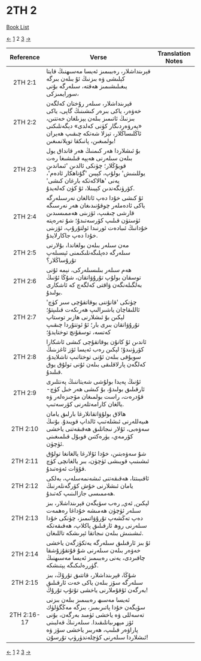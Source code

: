 # 2TH 2
[Book List](../README.md)

[<-](./chapter_1.md) [1](./chapter_1.md) 2 [3](./chapter_3.md) [->](./chapter_3.md)

| Reference | Verse | Translation Notes |
|:---------:|-------|-------------------|
|2TH 2:1|قېرىنداشلار، رەببىمىز ئەيسا مەسىھنىڭ قايتا كېلىشى ۋە بىزنىڭ ئۇ بىلەن بىرگە يىغىلىشىمىز ھەقتە، سىلەرگە بۇنى سورايمىزكى،||
|2TH 2:2|قېرىنداشلار، سىلەر رۇختان كەلگەن خەۋەر، ياكى بىرەر كىشىنىڭ گاپى، ياكى بىزنىڭ ئاتىمىز بىلەن يېزىلغان خەتتىن، «پەرۋەردىگار كۈنى كەلدى» دېگەنلىكنى ئاڭلىساڭلار، تېزلا شەتكە چىقىپ ھەيران بولمىغىن، پانىكقا توپلانمىغىن!||
|2TH 2:3|بۇ ئىشلاردا ھەر كىمنىڭ ھەر قانداق يول بىلەن سىلەرنى ھەپپە قىلىشىغا رەت قويۇڭلار؛ چۈنكى ئالدىن 'ئىماندىن يوللىنىش' بولۇپ، كېيىن 'گۇناھكار ئادەم'، يەنى 'ھالاكەتكە بارغان كىشى' كۆرۈنگەندىن كېيىنلا، ئۇ كۈن كەلەيدۇ.||
|2TH 2:4|ئۇ كىشى خۇدا دەپ ئاتالغان نەرسىلەرگە ياكى ئادەملەر چوقۇنىدىغان ھەر نەرسىگە قارشى چىقىپ، ئۆزىنى ھەممىسىدىن ئۈستۈن قىلىپ كۆرسەتىدۇ؛ شۇ تەرەپتە خۇدانىڭ ئىبادەت ئورنىدا ئولتۇرۇپ، ئۆزىنى خۇدا دەپ جاكارلايدۇ.||
|2TH 2:5|مەن سىلەر بىلەن بولغاندا، بۇلارنى سىلەرگە دەپلىگەنلىكىمنى ئېسىلەپ تۇرۇساڭلار؟||
|2TH 2:6|ھەم سىلەر بىلىسىلەركى، نېمە ئۇنى توسقان بولۇپ تۇرۇۋاتقان، شۇڭا ئۇنىڭ بەلگىلەنگەن ۋاقتى كەلگەچ كە ئاشكارى بولىدۇ.||
|2TH 2:7|چۈنكى 'قانۇننى يوقاتقۇچى سىر كۈچ' ئاللىقاچان ياشىرالىپ ھەرىكەت قىلىپتۇ؛ لېكىن بۇ ئىشلارنى ھازىر توستاپ تۇرۇۋاتقان بىرى بار؛ ئۇ ئوتتۇردا چىقىپ كەتسە، توسقۇنچ توختايدۇ؛||
|2TH 2:8|ئاندىن ئۇ كانۇن يوقاتقۇچى كىشى ئاشكارا كۆرۈنىدۇ؛ لېكىن رەب ئەيسا ئۆز ئاغزىنىڭ سويۇقى بىلەن ئۇنى توختاتىپ تاشلايدۇ، كەلگەن پارلاقلىقى بىلەن ئۇنى تولۇق يوق قىلىدۇ.||
|2TH 2:9|ئۇنىڭ پەيدا بولۇشى شەيتاننىڭ پەنتلىرى ئارقىلىق بولىدۇ، بۇ كىشى ھەر خىل كۈچ-قۇدرەت، راست بولمىغان مۆجىزەلەر ۋە يالغان كارامەتلەرنى كۆرسەتىپ.||
|2TH 2:10|ھالاق بولۇۋاتقانلارغا بارلىق يامان ھىيەللەرنى ئىشلەتىپ ئالداپ قويىدۇ. بۇنىڭ سەۋەبى، ئۇلار نىجاتلىق ھەقىقەتنى ياخشى كۆرمەي، يۈرەكتىن قوبۇل قىلمىغىنى ئۈچۈن.||
|2TH 2:11|شۇ سەۋەبتىن، خۇدا ئۇلارغا يالغانغا تولۇق ئىشىنىپ قويىشى ئۈچۈن، بىر يالغانچى كۈچ قۇۋات ئەۋەتىدۇ.||
|2TH 2:12|ئاقىبىتتا، ھەقىقەتنى ئىشەنمەسلەپ، بەلكى يامان ئىشلارنى خۇش كۆرگەنلەرنىڭ ھەممىسى جازالىنىپ كەتىدۇ.||
|2TH 2:13|لېكىن, ئەي, رەب سۆيگەن قېرىنداشلار، بىز سىلەر ئۈچۈن ھەمىشە خۇداغا رەھمەت دەپ تەڭشەپ تۇرۇۋاتىمىز، چۈنكى خۇدا سىلەرنى روھ ئارقىلىق پاكلاپ، ھەقىقەتكە ئىشىنىش بىلەن نىجاتقا ئېرىشكە تاللىغان.||
|2TH 2:14|ئۇ بىز ئارقىلىق سىلەرگە يەتكۈزگەن ياخشى خەۋەر بىلەن سىلەرنى شۇ قۇتقۇزۇشقا چاقىردى، يەنى رەببىمىز ئەيسا مەسىھنىڭ گۈررەلىكىگە يېتىشكە.||
|2TH 2:15|شۇڭا، قېرىنداشلار، قاتتىق تۇرۇڭ، بىز سىلەرگە سۆز بىلەن ياكى خەت ئارقىلىق بەرگەن ئۇقۇملارنى ياخشى تۇتۇپ تۇرۇڭ!||
|2TH 2:16-17|ئەيسا مەسىھ رەببىمىز بىلەن بىزنى سۆيگەن خۇدا پاتىرىمىز، بىزگە مەڭگۈلۈك تەسەللى ۋە ياخشى ئۈمىد بەرگەن، بۇنى ئۆز مېھرىبانلىقىدا. سىلەرنىڭ قەلبىنى پاراۋەر قىلىپ، ھەربىر ياخشى سۆز ۋە ئىشلاردا سىلەرنى كۈچلەندۈرۈپ تۇرسۇن!||


[<-](./chapter_1.md) [1](./chapter_1.md) 2 [3](./chapter_3.md) [->](./chapter_3.md)